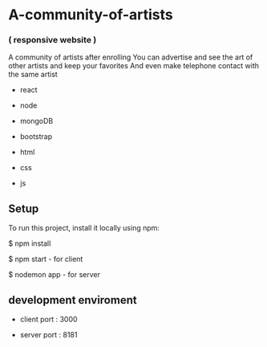 # A-community-of-artists
### ( responsive website )

A community of artists after enrolling
You can advertise and see the art of other artists and keep your favorites
And even make telephone contact with the same artist

- react 

- node 

- mongoDB

- bootstrap 

- html

- css

- js

## Setup
To run this project, install it locally using npm:

$ npm install 

$ npm start  - for client

$ nodemon app - for server


## development enviroment

- client port : 3000

- server port : 8181

